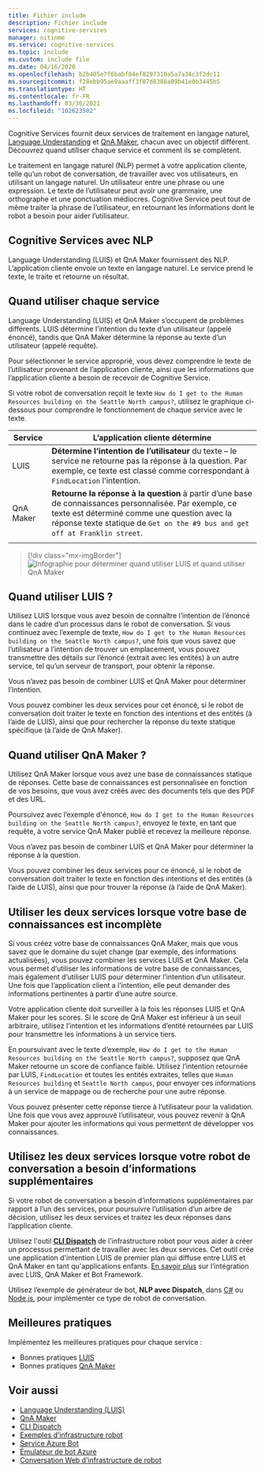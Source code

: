 ```yaml
---
title: Fichier include
description: Fichier include
services: cognitive-services
manager: nitinme
ms.service: cognitive-services
ms.topic: include
ms.custom: include file
ms.date: 04/16/2020
ms.openlocfilehash: b2b405e7f6babf84ef8297310a5a7a34c3f2dc11
ms.sourcegitcommit: f28ebb95ae9aaaff3f87d8388a09b41e0b3445b5
ms.translationtype: HT
ms.contentlocale: fr-FR
ms.lasthandoff: 03/30/2021
ms.locfileid: "102623502"
---
```

Cognitive Services fournit deux services de traitement en langage naturel, [Language Understanding](../luis/what-is-luis.md) et [QnA Maker](../qnamaker/overview/overview.md), chacun avec un objectif différent. Découvrez quand utiliser chaque service et comment ils se complètent.

Le traitement en langage naturel (NLP) permet à votre application cliente, telle qu’un robot de conversation, de travailler avec vos utilisateurs, en utilisant un langage naturel. Un utilisateur entre une phrase ou une expression. Le texte de l’utilisateur peut avoir une grammaire, une orthographe et une ponctuation médiocres. Cognitive Service peut tout de même traiter la phrase de l’utilisateur, en retournant les informations dont le robot a besoin pour aider l’utilisateur.

## <a name="cognitive-services-with-nlp"></a>Cognitive Services avec NLP

Language Understanding (LUIS) et QnA Maker fournissent des NLP. L’application cliente envoie un texte en langage naturel. Le service prend le texte, le traite et retourne un résultat.

## <a name="when-to-use-each-service"></a>Quand utiliser chaque service

Language Understanding (LUIS) et QnA Maker s’occupent de problèmes différents. LUIS détermine l’intention du texte d’un utilisateur (appelé énoncé), tandis que QnA Maker détermine la réponse au texte d’un utilisateur (appelé requête).

Pour sélectionner le service approprié, vous devez comprendre le texte de l’utilisateur provenant de l’application cliente, ainsi que les informations que l’application cliente a besoin de recevoir de Cognitive Service.

Si votre robot de conversation reçoit le texte `How do I get to the Human Resources building on the Seattle North campus?`, utilisez le graphique ci-dessous pour comprendre le fonctionnement de chaque service avec le texte.

|Service|L’application cliente détermine|
|--|--|
|LUIS|**Détermine l’intention de l’utilisateur** du texte – le service ne retourne pas la réponse à la question. Par exemple, ce texte est classé comme correspondant à `FindLocation` l’intention.<br>|
|QnA Maker|**Retourne la réponse à la question** à partir d’une base de connaissances personnalisée. Par exemple, ce texte est déterminé comme une question avec la réponse texte statique de `Get on the #9 bus and get off at Franklin street`.|
|||

> [!div class="mx-imgBorder"]
> ![Infographie pour déterminer quand utiliser LUIS et quand utiliser QnA Maker](./luis-qna-maker-together-decision.png)

## <a name="when-do-you-use-luis"></a>Quand utiliser LUIS ?

Utilisez LUIS lorsque vous avez besoin de connaître l’intention de l’énoncé dans le cadre d’un processus dans le robot de conversation. Si vous continuez avec l’exemple de texte, `How do I get to the Human Resources building on the Seattle North campus?`, une fois que vous savez que l’utilisateur a l’intention de trouver un emplacement, vous pouvez transmettre des détails sur l’énoncé (extrait avec les entités) à un autre service, tel qu’un serveur de transport, pour obtenir la réponse.

Vous n’avez pas besoin de combiner LUIS et QnA Maker pour déterminer l’intention.

Vous pouvez combiner les deux services pour cet énoncé, si le robot de conversation doit traiter le texte en fonction des intentions et des entités (à l’aide de LUIS), ainsi que pour rechercher la réponse du texte statique spécifique (à l’aide de QnA Maker).

## <a name="when-do-you-use-qna-maker"></a>Quand utiliser QnA Maker ?

Utilisez QnA Maker lorsque vous avez une base de connaissances statique de réponses. Cette base de connaissances est personnalisée en fonction de vos besoins, que vous avez créés avec des documents tels que des PDF et des URL.

Poursuivez avec l’exemple d'énoncé, `How do I get to the Human Resources building on the Seattle North campus?`, envoyez le texte, en tant que requête, à votre service QnA Maker publié et recevez la meilleure réponse.

Vous n’avez pas besoin de combiner LUIS et QnA Maker pour déterminer la réponse à la question.

Vous pouvez combiner les deux services pour ce énoncé, si le robot de conversation doit traiter le texte en fonction des intentions et des entités (à l’aide de LUIS), ainsi que pour trouver la réponse (à l’aide de QnA Maker).

## <a name="use-both-services-when-your-knowledge-base-is-incomplete"></a>Utiliser les deux services lorsque votre base de connaissances est incomplète

Si vous créez votre base de connaissances QnA Maker, mais que vous savez que le domaine du sujet change (par exemple, des informations actualisées), vous pouvez combiner les services LUIS et QnA Maker. Cela vous permet d’utiliser les informations de votre base de connaissances, mais également d’utiliser LUIS pour déterminer l’intention d’un utilisateur. Une fois que l’application client a l’intention, elle peut demander des informations pertinentes à partir d’une autre source.

Votre application cliente doit surveiller à la fois les réponses LUIS et QnA Maker pour les scores. Si le score de QnA Maker est inférieur à un seuil arbitraire, utilisez l’intention et les informations d’entité retournées par LUIS pour transmettre les informations à un service tiers.

En poursuivant avec le texte d’exemple, `How do I get to the Human Resources building on the Seattle North campus?`, supposez que QnA Maker retourne un score de confiance faible. Utilisez l’intention retournée par LUIS, `FindLocation` et toutes les entités extraites, telles que `Human Resources building` et `Seattle North campus`, pour envoyer ces informations à un service de mappage ou de recherche pour une autre réponse.

Vous pouvez présenter cette réponse tierce à l’utilisateur pour la validation. Une fois que vous avez approuvé l’utilisateur, vous pouvez revenir à QnA Maker pour ajouter les informations qui vous permettent de développer vos connaissances.

## <a name="use-both-services-when-your-chat-bot-needs-more-information"></a>Utilisez les deux services lorsque votre robot de conversation a besoin d’informations supplémentaires

Si votre robot de conversation a besoin d’informations supplémentaires par rapport à l’un des services, pour poursuivre l’utilisation d’un arbre de décision, utilisez les deux services et traitez les deux réponses dans l’application cliente.

Utilisez l'outil **[CLI Dispatch](https://github.com/Microsoft/botbuilder-tools/tree/master/packages/Dispatch)** de l’infrastructure robot pour vous aider à créer un processus permettant de travailler avec les deux services. Cet outil crée une application d'intention LUIS de premier plan qui diffuse entre LUIS et QnA Maker en tant qu'applications enfants. [En savoir plus](/azure/bot-service/bot-builder-tutorial-dispatch?tabs=cs) sur l’intégration avec LUIS, QnA Maker et Bot Framework.

Utilisez l’exemple de générateur de bot, **NLP avec Dispatch**, dans [C#](https://github.com/microsoft/BotBuilder-Samples/tree/master/samples/csharp_dotnetcore/14.nlp-with-dispatch) ou [Node.js](https://github.com/microsoft/BotBuilder-Samples/tree/master/samples/javascript_nodejs/14.nlp-with-dispatch), pour implémenter ce type de robot de conversation.

## <a name="best-practices"></a>Meilleures pratiques

Implémentez les meilleures pratiques pour chaque service :

* Bonnes pratiques [LUIS](../luis/luis-concept-best-practices.md)
* Bonnes pratiques [QnA Maker](../qnamaker/concepts/best-practices.md)

## <a name="see-also"></a>Voir aussi

* [Language Understanding (LUIS)](../luis/what-is-luis.md)
* [QnA Maker](../qnamaker/overview/overview.md)
* [CLI Dispatch](https://github.com/Microsoft/botbuilder-tools/tree/master/packages/Dispatch)
* [Exemples d’infrastructure robot](https://github.com/Microsoft/BotBuilder-Samples)
* [Service Azure Bot](/azure/bot-service/bot-service-overview-introduction)
* [Émulateur de bot Azure](https://github.com/Microsoft/BotFramework-Emulator)
* [Conversation Web d’infrastructure de robot](https://github.com/microsoft/BotFramework-WebChat)